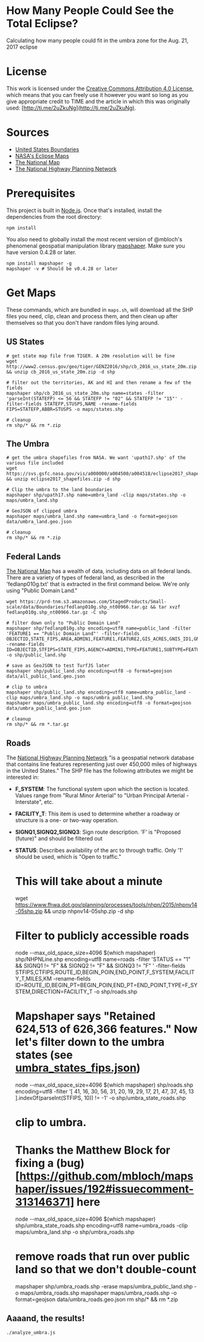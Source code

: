 # How Many People Could See the Total Eclipse?

Calculating how many people could fit in the umbra zone for the Aug. 21, 2017 eclipse

# License

This work is licensed under the [Creative Commons Attribution 4.0 License](https://creativecommons.org/licenses/by/4.0/), which means that you can freely use it however you want so long as you give appropriate credit to TIME and the article in which this was originally used: [http://ti.me/2uZkuNg](http://ti.me/2uZkuNg).

# Sources

+ [United States Boundaries](https://www.census.gov/geo/maps-data/data/cbf/cbf_state.html)
+ [NASA's Eclipse Maps](https://svs.gsfc.nasa.gov/4518)
+ [The National Map](https://nationalmap.gov/small_scale/atlasftp.html?openChapters=chpbound#chpbound)
+ [The National Highway Planning Network](https://www.fhwa.dot.gov/planning/processes/tools/nhpn/)

# Prerequisites

This project is built in [Node.js](https://nodejs.org/en/). Once that's installed, install the dependencies from the root directory:

	npm install

You also need to globally install the most recent version of @mbloch's phenomenal geospatial manipulation library [mapshaper](https://www.npmjs.com/package/mapshaper). Make sure you have version 0.4.28 or later.

	npm install mapshaper -g
	mapshaper -v # Should be v0.4.28 or later

# Get Maps

These commands, which are bundled in `maps.sh`, will download all the SHP files you need, clip, clean and process them, and then clean up after themselves so that you don't have random files lying around.

## US States

	# get state map file from TIGER. A 20m resolution will be fine
	wget http://www2.census.gov/geo/tiger/GENZ2016/shp/cb_2016_us_state_20m.zip && unzip cb_2016_us_state_20m.zip -d shp
	
	# filter out the territories, AK and HI and then rename a few of the fields
	mapshaper shp/cb_2016_us_state_20m.shp name=states -filter 'parseInt(STATEFP) <= 56 && STATEFP != "02" && STATEFP != "15"' -filter-fields STATEFP,STUSPS,NAME -rename-fields FIPS=STATEFP,ABBR=STUSPS -o maps/states.shp
	
	# cleanup	
	rm shp/* && rm *.zip

## The Umbra

	# get the umbra shapefiles from NASA. We want 'upath17.shp' of the various file included
	wget https://svs.gsfc.nasa.gov/vis/a000000/a004500/a004518/eclipse2017_shapefiles.zip && unzip eclipse2017_shapefiles.zip -d shp
	
	# Clip the umbra to the land boundaries
	mapshaper shp/upath17.shp name=umbra_land -clip maps/states.shp -o maps/umbra_land.shp

	# GeoJSON of clipped umbra
	mapshaper maps/umbra_land.shp name=umbra_land -o format=geojson data/umbra_land.geo.json
	
	# cleanup
	rm shp/* && rm *.zip

## Federal Lands

[The National Map](https://nationalmap.gov/) has a wealth of data, including data on all federal lands. There are a variety of types of federal land, as described in the 'fedlanp010g.txt' that is extracted in the first command below. We're only using "Public Domain Land."

	wget https://prd-tnm.s3.amazonaws.com/StagedProducts/Small-scale/data/Boundaries/fedlanp010g.shp_nt00966.tar.gz && tar xvzf fedlanp010g.shp_nt00966.tar.gz -C shp 

	# filter down only to "Public Domain Land"
	mapshaper shp/fedlanp010g.shp encoding=utf8 name=public_land -filter 'FEATURE1 == "Public Domain Land"' -filter-fields OBJECTID,STATE_FIPS,AREA,ADMIN1,FEATURE1,FEATURE2,GIS_ACRES,GNIS_ID1,GNIS_Name1,URL -rename-fields ID=OBJECTID,STFIPS=STATE_FIPS,AGENCY=ADMIN1,TYPE=FEATURE1,SUBTYPE=FEATURE2,ACRES=GIS_ACRES,GNIS_ID=GNIS_ID1,NAME=GNIS_Name1,URL=URL -o shp/public_land.shp	

	# save as GeoJSON to test TurfJS later
	mapshaper shp/public_land.shp encoding=utf8 -o format=geojson data/all_public_land.geo.json

	# clip to umbra
	mapshaper shp/public_land.shp encoding=utf8 name=umbra_public_land -clip maps/umbra_land.shp -o maps/umbra_public_land.shp
	mapshaper maps/umbra_public_land.shp encoding=utf8 -o format=geojson data/umbra_public_land.geo.json

	# cleanup
	rm shp/* && rm *.tar.gz

## Roads

The [National Highway Planning Network](https://www.fhwa.dot.gov/planning/processes/tools/nhpn/) "is a geospatial network database that contains line features representing just over 450,000 miles of highways in the United States." The SHP file has the following attributes we might be interested in:

+ **F_SYSTEM**: The functional system upon which the section is located. Values range from "Rural Minor Arterial" to "Urban Principal Arterial - Interstate", etc.
+ **FACILITY_T**: This item is used to determine whether a roadway or structure is a one- or two-way operation.
+ **SIGNQ1,SIGNQ2,SIGNQ3**: Sign route description. 'F' is "Proposed (future)" and should be filtered out
+ **STATUS**: Describes availability of the arc to through traffic. Only '1' should be used, which is "Open to traffic."


	# This will take about a minute
	wget https://www.fhwa.dot.gov/planning/processes/tools/nhpn/2015/nhpnv14-05shp.zip && unzip nhpnv14-05shp.zip -d shp

	# Filter to publicly accessible roads
	node --max_old_space_size=4096 $(which mapshaper) shp/NHPNLine.shp encoding=utf8 name=roads -filter 'STATUS == "1" && SIGNQ1 != "F" && SIGNQ2 != "F" && SIGNQ3 != "F" ' -filter-fields STFIPS,CTFIPS,ROUTE_ID,BEGIN_POIN,END_POINT,F_SYSTEM,FACILITY_T,MILES,KM -rename-fields ID=ROUTE_ID,BEGIN_PT=BEGIN_POIN,END_PT=END_POINT,TYPE=F_SYSTEM,DIRECTION=FACILITY_T -o shp/roads.shp	

	# Mapshaper says "Retained 624,513 of 626,366 features." Now let's filter down to the umbra states (see [umbra_states_fips.json](umbra_states_fips.json))
	node --max_old_space_size=4096 $(which mapshaper) shp/roads.shp encoding=utf8 -filter '[ 41, 16, 30, 56, 31, 20, 19, 29, 17, 21, 47, 37, 45, 13 ].indexOf(parseInt(STFIPS, 10)) != -1' -o shp/umbra_state_roads.shp
	
	# clip to umbra. 
	# Thanks the Matthew Block for fixing a (bug)[https://github.com/mbloch/mapshaper/issues/192#issuecomment-313146371] here
	node --max_old_space_size=4096 $(which mapshaper) shp/umbra_state_roads.shp encoding=utf8 name=umbra_roads -clip maps/umbra_land.shp -o shp/umbra_roads.shp

	# remove roads that run over public land so that we don't double-count
	mapshaper shp/umbra_roads.shp -erase maps/umbra_public_land.shp -o maps/umbra_roads.shp
	mapshaper maps/umbra_roads.shp -o format=geojson data/umbra_roads.geo.json
	rm shp/* && rm *.zip

## Aaaand, the results!

	./analyze_umbra.js
